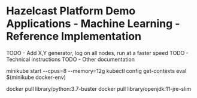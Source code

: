 # Hazelcast Platform Demo Applications - Machine Learning - Reference Implementation

TODO - Add X,Y generator, log on all nodes, run at a faster speed
TODO - Technical instructions
TODO - Other documentation

minikube start --cpus=8 --memory=12g
kubectl config get-contexts
eval $(minikube docker-env)

docker pull library/python:3.7-buster
docker pull library/openjdk:11-jre-slim
